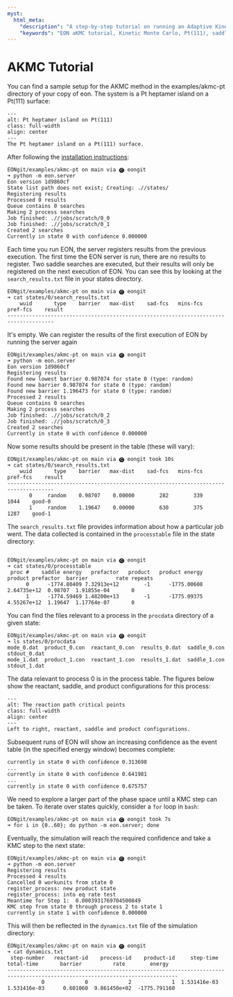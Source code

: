 ```yaml
---
myst:
  html_meta:
    "description": "A step-by-step tutorial on running an Adaptive Kinetic Monte Carlo (aKMC) simulation with EON, demonstrated with a Pt heptamer island on a Pt(111) surface."
    "keywords": "EON aKMC tutorial, Kinetic Monte Carlo, Pt(111), saddle search, simulation"
---
```


# AKMC Tutorial

You can find a sample setup for the AKMC method in the examples/akmc-pt
directory of your copy of eon. The system is a Pt heptamer island on a Pt(111)
surface:

```{figure} ../fig/akmc-1.png
---
alt: Pt heptamer island on Pt(111)
class: full-width
align: center
---
The Pt heptamer island on a Pt(111) surface.
```


After following the [installation instructions](project:../install/index.md):

```{code-block} bash
EONgit/examples/akmc-pt on main via 🅒 eongit
➜ python -m eon.server
Eon version 1d9860cf
State list path does not exist; Creating: .//states/
Registering results
Processed 0 results
Queue contains 0 searches
Making 2 process searches
Job finished: .//jobs/scratch/0_0
Job finished: .//jobs/scratch/0_1
Created 2 searches
Currently in state 0 with confidence 0.000000
```

Each time you run EON, the server registers results from the previous execution.
The first time the EON server is run, there are no results to register. Two
saddle searches are executed, but their results will only be registered on the
next execution of EON. You can see this by looking at the `search_results.txt`
file in your states directory.

```{code-block} bash
EONgit/examples/akmc-pt on main via 🅒 eongit
➜ cat states/0/search_results.txt
    wuid       type    barrier   max-dist    sad-fcs   mins-fcs   pref-fcs    result
-------------------------------------------------------------------------------------
```

It's empty. We can register the results of the first execution of EON by running
the server again

```{code-block} bash
EONgit/examples/akmc-pt on main via 🅒 eongit
➜ python -m eon.server
Eon version 1d9860cf
Registering results
Found new lowest barrier 0.987074 for state 0 (type: random)
Found new barrier 0.987074 for state 0 (type: random)
Found new barrier 1.196473 for state 0 (type: random)
Processed 2 results
Queue contains 0 searches
Making 2 process searches
Job finished: .//jobs/scratch/0_2
Job finished: .//jobs/scratch/0_3
Created 2 searches
Currently in state 0 with confidence 0.000000
```

Now some results should be present in the table (these will vary):

```{code-block} bash
EONgit/examples/akmc-pt on main via 🅒 eongit took 10s
➜ cat states/0/search_results.txt
    wuid       type    barrier   max-dist    sad-fcs   mins-fcs   pref-fcs    result
-------------------------------------------------------------------------------------
       0     random    0.98707    0.00000        282        339       1044    good-0
       1     random    1.19647    0.00000        630        375       1287    good-1
```

The `search_results.txt` file provides information about how a particular job
went. The data collected is contained in the ``processtable`` file in the state
directory:

```{code-block} bash

EONgit/examples/akmc-pt on main via 🅒 eongit
➜ cat states/0/processtable
 proc #    saddle energy   prefactor   product   product energy product prefactor  barrier         rate repeats
      0      -1774.80409 7.32913e+12        -1      -1775.00608       2.64735e+12  0.98707  1.91855e-04       0
      1      -1774.59469 1.48200e+13        -1      -1775.09375       4.55267e+12  1.19647  1.17764e-07       0
```

You can find the files relevant to a process in the `procdata` directory of a
given state:

```{code-block} bash
EONgit/examples/akmc-pt on main via 🅒 eongit
➜ ls states/0/procdata
mode_0.dat  product_0.con  reactant_0.con  results_0.dat  saddle_0.con  stdout_0.dat
mode_1.dat  product_1.con  reactant_1.con  results_1.dat  saddle_1.con  stdout_1.dat
```

The data relevant to process 0 is in the process table. The figures below show
the reactant, saddle, and product configurations for this process:

```{figure} ../fig/akmc-2.png
---
alt: The reaction path critical points
class: full-width
align: center
---
Left to right, reactant, saddle and product configurations.
```

Subsequent runs of EON will show an increasing confidence as the event table (in
the specified energy window) becomes complete:

```{code-block} bash
currently in state 0 with confidence 0.313698
...
currently in state 0 with confidence 0.641981
...
currently in state 0 with confidence 0.675757
```

We need to explore a larger part of the phase space until a KMC step can be
taken. To iterate over states quickly, consider a `for` loop in `bash`:

```{code-block} bash
EONgit/examples/akmc-pt on main via 🅒 eongit took 7s
➜ for i in {0..60}; do python -m eon.server; done
```

Eventually, the simulation will reach the required confidence and take a KMC
step to the next state:

```{code-block} bash
EONgit/examples/akmc-pt on main via 🅒 eongit
➜ python -m eon.server
Registering results
Processed 4 results
Cancelled 0 workunits from state 0
register_process: new product state
register_process: into eq rate test
Meantime for Step 1:  0.0003931769704500849
KMC step from state 0 through process 2 to state 1
currently in state 1 with confidence 0.000000
```

This will then be reflected in the `dynamics.txt` file of the simulation directory:

```{code-block} bash
EONgit/examples/akmc-pt on main via 🅒 eongit
➜ cat dynamics.txt
 step-number   reactant-id    process-id    product-id     step-time    total-time       barrier          rate        energy
-----------------------------------------------------------------------------------------------------------------------------
           0             0             2             1  1.531416e-03  1.531416e-03      0.601060  9.861450e+02  -1775.791160
```
